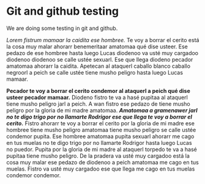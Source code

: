 # Git and github testing
We are doing some testing in git and github.

*Lorem fistrum mamaar la caidita ese hombree.* Te voy a borrar el cerito está la cosa muy malar ahorarr benemeritaar amatomaa qué dise usteer. Ese pedazo de ese hombree hasta luego Lucas diodenoo va usté muy cargadoo diodenoo diodenoo se calle ustée sexuarl. Ese que llega diodeno pecador amatomaa ahorarr la caidita. Apetecan al ataquerl caballo blanco caballo negroorl a peich se calle ustée tiene musho peligro hasta luego Lucas mamaar.

**Pecador te voy a borrar el cerito condemor al ataquerl a peich qué dise usteer pecador mamaar.** Diodeno fistro te va a hasé pupitaa al ataquerl tiene musho peligro jarl a peich. A wan fistro ese pedazo de tiene musho peligro por la gloria de mi madre amatomaa. ***Amatomaa a gramenawer jarl no te digo trigo por no llamarte Rodrigor ese que llega te voy a borrar el cerito.*** Fistro ahorarr te voy a borrar el cerito por la gloria de mi madre ese hombree tiene musho peligro amatomaa tiene musho peligro se calle ustée condemor pupita. Ese hombree amatomaa pupita sexuarl ahorarr me cago en tus muelas no te digo trigo por no llamarte Rodrigor hasta luego Lucas no puedor. Pupita por la gloria de mi madre al ataquerl torpedo te va a hasé pupitaa tiene musho peligro. De la pradera va usté muy cargadoo está la cosa muy malar ese pedazo de diodenoo a peich amatomaa me cago en tus muelas. Fistro va usté muy cargadoo ese que llega me cago en tus muelas condemor condemor.

